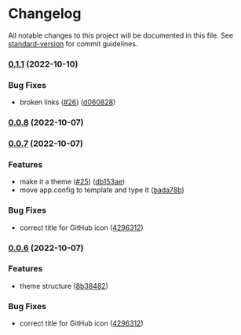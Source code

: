# Changelog

All notable changes to this project will be documented in this file. See [standard-version](https://github.com/conventional-changelog/standard-version) for commit guidelines.

### [0.1.1](https://github.com/Atinux/content-wind/compare/v0.1.0...v0.1.1) (2022-10-10)


### Bug Fixes

* broken links ([#26](https://github.com/Atinux/content-wind/issues/26)) ([d060828](https://github.com/Atinux/content-wind/commit/d060828f15daded2c796b6f32622ad9d8afceae4))

### [0.0.8](https://github.com/Atinux/content-wind/compare/v0.0.7...v0.0.8) (2022-10-07)

### [0.0.7](https://github.com/Atinux/content-wind/compare/v0.0.5...v0.0.7) (2022-10-07)


### Features

* make it a theme ([#25](https://github.com/Atinux/content-wind/issues/25)) ([db153ae](https://github.com/Atinux/content-wind/commit/db153ae75c1ba47b83571793e728cc9b462e6415))
* move app.config to template and type it ([bada78b](https://github.com/Atinux/content-wind/commit/bada78b422199fbc3b8a0ee5a7b6baafa6a865ae))


### Bug Fixes

* correct title for GitHub icon ([4296312](https://github.com/Atinux/content-wind/commit/4296312b4b59dade7c9fdfbe23e083733a138886))

### [0.0.6](https://github.com/Atinux/content-wind/compare/v0.0.5...v0.0.6) (2022-10-07)


### Features

* theme structure ([8b38482](https://github.com/Atinux/content-wind/commit/8b38482a1ef36c5daf35a4d6151a61398b9ca6db))


### Bug Fixes

* correct title for GitHub icon ([4296312](https://github.com/Atinux/content-wind/commit/4296312b4b59dade7c9fdfbe23e083733a138886))
